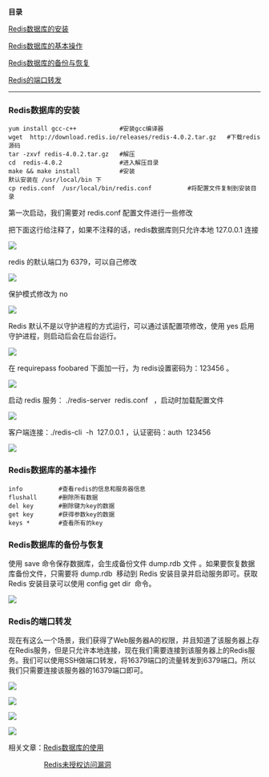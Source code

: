 **目录**

[Redis数据库的安装](#t0) 

[Redis数据库的基本操作](#t1)

[Redis数据库的备份与恢复](#t2)

[Redis的端口转发](#t3)

* * *

### Redis数据库的安装 

```
yum install gcc-c++            #安装gcc编译器      
wget  http://download.redis.io/releases/redis-4.0.2.tar.gz   #下载redis源码      
tar -zxvf redis-4.0.2.tar.gz   #解压      
cd  redis-4.0.2                #进入解压目录      
make && make install           #安装      
默认安装在 /usr/local/bin 下       
cp redis.conf  /usr/local/bin/redis.conf          #将配置文件复制到安装目录
```


第一次启动，我们需要对 redis.conf 配置文件进行一些修改

把下面这行给注释了，如果不注释的话，redis数据库则只允许本地 127.0.0.1 连接

![](https://img-blog.csdnimg.cn/20190816211519184.png)

redis 的默认端口为 6379，可以自己修改

![](https://img-blog.csdnimg.cn/20190816212206218.png)

保护模式修改为 no

![](https://img-blog.csdnimg.cn/20190816211613244.png)

Redis 默认不是以守护进程的方式运行，可以通过该配置项修改，使用 yes 启用守护进程，则启动后会在后台运行。

![](https://img-blog.csdnimg.cn/20190816212129765.png)

在 requirepass foobared 下面加一行，为 redis设置密码为：123456 。

![](https://img-blog.csdnimg.cn/20190816211924118.png)

启动 redis 服务： ./redis-server  redis.conf   ，启动时加载配置文件

![](https://img-blog.csdnimg.cn/20190816212432572.png?x-oss-process=image/watermark,type_ZmFuZ3poZW5naGVpdGk,shadow_10,text_aHR0cHM6Ly9ibG9nLmNzZG4ubmV0L3FxXzM2MTE5MTky,size_16,color_FFFFFF,t_70)

客户端连接：./redis-cli  -h  127.0.0.1 ，认证密码：auth  123456

![](https://img-blog.csdnimg.cn/20190816212615571.png?x-oss-process=image/watermark,type_ZmFuZ3poZW5naGVpdGk,shadow_10,text_aHR0cHM6Ly9ibG9nLmNzZG4ubmV0L3FxXzM2MTE5MTky,size_16,color_FFFFFF,t_70)

### Redis数据库的基本操作

```
info          #查看redis的信息和服务器信息      
flushall      #删除所有数据      
del key       #删除键为key的数据      
get key       #获得参数key的数据      
keys *        #查看所有的key
```


### Redis数据库的备份与恢复

使用 save 命令保存数据库，会生成备份文件 dump.rdb 文件 。如果要恢复数据库备份文件，只需要将 dump.rdb  移动到 Redis 安装目录并启动服务即可。获取 Redis 安装目录可以使用 config get dir  命令。

![](https://img-blog.csdnimg.cn/20190816213913303.png)

### Redis的端口转发

现在有这么一个场景，我们获得了Web服务器A的权限，并且知道了该服务器上存在Redis服务，但是只允许本地连接，现在我们需要连接到该服务器上的Redis服务。我们可以使用SSH做端口转发，将16379端口的流量转发到6379端口。所以我们只需要连接该服务器的16379端口即可。

![](https://img-blog.csdnimg.cn/20190816215953691.png?x-oss-process=image/watermark,type_ZmFuZ3poZW5naGVpdGk,shadow_10,text_aHR0cHM6Ly9ibG9nLmNzZG4ubmV0L3FxXzM2MTE5MTky,size_16,color_FFFFFF,t_70)

![](https://img-blog.csdnimg.cn/20190816215333692.png)

![](https://img-blog.csdnimg.cn/20190816215644941.png?x-oss-process=image/watermark,type_ZmFuZ3poZW5naGVpdGk,shadow_10,text_aHR0cHM6Ly9ibG9nLmNzZG4ubmV0L3FxXzM2MTE5MTky,size_16,color_FFFFFF,t_70)

![](https://img-blog.csdnimg.cn/20190816215304601.png?x-oss-process=image/watermark,type_ZmFuZ3poZW5naGVpdGk,shadow_10,text_aHR0cHM6Ly9ibG9nLmNzZG4ubmV0L3FxXzM2MTE5MTky,size_16,color_FFFFFF,t_70)

相关文章：[Redis数据库的使用](https://www.runoob.com/redis/redis-security.html)

                  [Redis未授权访问漏洞](https://blog.csdn.net/qq_36119192/article/details/84620648)